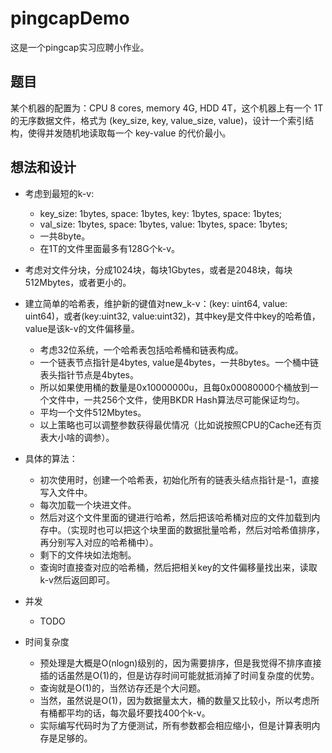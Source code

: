 # pingcapDemo

这是一个pingcap实习应聘小作业。
## 题目

某个机器的配置为：CPU 8 cores, memory 4G, HDD 4T，这个机器上有一个 1T 的无序数据文件，格式为 (key_size, key, value_size, value)，设计一个索引结构，使得并发随机地读取每一个 key-value 的代价最小。

## 想法和设计

- 考虑到最短的k-v: 
  - key_size: 1bytes, space: 1bytes, key: 1bytes, space: 1bytes;
  - val_size: 1bytes, space: 1bytes, value: 1bytes, space: 1bytes;
  - 一共8byte。
  - 在1T的文件里面最多有128G个k-v。

- 考虑对文件分块，分成1024块，每块1Gbytes，或者是2048块，每块512Mbytes，或者更小的。

- 建立简单的哈希表，维护新的键值对new_k-v：(key: uint64, value: uint64)，或者(key:uint32, value:uint32)，其中key是文件中key的哈希值，value是该k-v的文件偏移量。
  - 考虑32位系统，一个哈希表包括哈希桶和链表构成。
  - 一个链表节点指针是4bytes, value是4bytes，一共8bytes。一个桶中链表头指针节点是4bytes。
  - 所以如果使用桶的数量是0x10000000u，且每0x00080000个桶放到一个文件中，一共256个文件，使用BKDR Hash算法尽可能保证均匀。
  - 平均一个文件512Mbytes。
  - 以上策略也可以调整参数获得最优情况（比如说按照CPU的Cache还有页表大小啥的调参）。

- 具体的算法：
  - 初次使用时，创建一个哈希表，初始化所有的链表头结点指针是-1，直接写入文件中。 
  - 每次加载一个块进文件。
  - 然后对这个文件里面的键进行哈希，然后把该哈希桶对应的文件加载到内存中。（实现时也可以把这个块里面的数据批量哈希，然后对哈希值排序，再分别写入对应的哈希桶中）。
  - 剩下的文件块如法炮制。
  - 查询时直接查对应的哈希桶，然后把相关key的文件偏移量找出来，读取k-v然后返回即可。

- 并发
  - TODO

- 时间复杂度
  - 预处理是大概是O(nlogn)级别的，因为需要排序，但是我觉得不排序直接插的话虽然是O(1)的，但是访存时间可能就抵消掉了时间复杂度的优势。
  - 查询就是O(1)的，当然访存还是个大问题。
  - 当然，虽然说是O(1)，因为数据量太大，桶的数量又比较小，所以考虑所有桶都平均的话，每次最坏要找400个k-v。
  - 实际编写代码时为了方便测试，所有参数都会相应缩小，但是计算表明内存是足够的。
